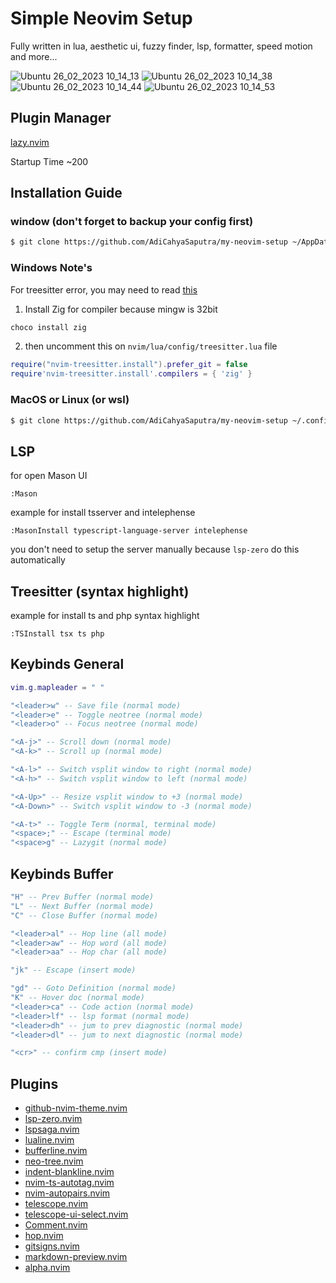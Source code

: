 # Simple Neovim Setup
Fully written in lua, aesthetic ui, fuzzy finder, lsp, formatter, speed motion and more...

![Ubuntu 26_02_2023 10_14_13](https://user-images.githubusercontent.com/77385046/221390410-39dcd502-8035-4043-a7ff-eef3350403e1.png)
![Ubuntu 26_02_2023 10_14_38](https://user-images.githubusercontent.com/77385046/221390413-ab973eac-910d-426b-b8a2-b4de3d9ea2bf.png)
![Ubuntu 26_02_2023 10_14_44](https://user-images.githubusercontent.com/77385046/221390418-c2e57812-4fee-4843-8eec-3908b715de9b.png)
![Ubuntu 26_02_2023 10_14_53](https://user-images.githubusercontent.com/77385046/221390420-37ae72c2-41d9-4beb-8b47-11881f5040b7.png)

## Plugin Manager
[lazy.nvim](https://github.com/folke/lazy.nvim)

Startup Time ~200

## Installation Guide
### window (don't forget to backup your config first)
```bash
$ git clone https://github.com/AdiCahyaSaputra/my-neovim-setup ~/AppData/Local/nvim 
```

### Windows Note's
For treesitter error, you may need to read [this](https://github.com/nvim-treesitter/nvim-treesitter/wiki/Windows-support)

1. Install Zig for compiler because mingw is 32bit
```bash
choco install zig
```
2. then uncomment this on `nvim/lua/config/treesitter.lua` file
```lua
require("nvim-treesitter.install").prefer_git = false
require'nvim-treesitter.install'.compilers = { 'zig' }
```

### MacOS or Linux (or wsl)
```bash
$ git clone https://github.com/AdiCahyaSaputra/my-neovim-setup ~/.config/nvim 
```

## LSP 
for open Mason UI
```
:Mason
```
example for install tsserver and intelephense
```
:MasonInstall typescript-language-server intelephense
```
you don't need to setup the server manually because `lsp-zero` do this automatically

## Treesitter (syntax highlight) 
example for install ts and php syntax highlight
```
:TSInstall tsx ts php
```

## Keybinds General
```lua
vim.g.mapleader = " "

"<leader>w" -- Save file (normal mode)
"<leader>e" -- Toggle neotree (normal mode)
"<leader>o" -- Focus neotree (normal mode)

"<A-j>" -- Scroll down (normal mode)
"<A-k>" -- Scroll up (normal mode)

"<A-l>" -- Switch vsplit window to right (normal mode)
"<A-h>" -- Switch vsplit window to left (normal mode)

"<A-Up>" -- Resize vsplit window to +3 (normal mode)
"<A-Down>" -- Switch vsplit window to -3 (normal mode)

"<A-t>" -- Toggle Term (normal, terminal mode)
"<space>;" -- Escape (terminal mode)
"<space>g" -- Lazygit (normal mode)
```

## Keybinds Buffer
```lua
"H" -- Prev Buffer (normal mode)
"L" -- Next Buffer (normal mode)
"C" -- Close Buffer (normal mode)

"<leader>al" -- Hop line (all mode)
"<leader>aw" -- Hop word (all mode)
"<leader>aa" -- Hop char (all mode)

"jk" -- Escape (insert mode)

"gd" -- Goto Definition (normal mode)
"K" -- Hover doc (normal mode)
"<leader>ca" -- Code action (normal mode)
"<leader>lf" -- lsp format (normal mode)
"<leader>dh" -- jum to prev diagnostic (normal mode)
"<leader>dl" -- jum to next diagnostic (normal mode)

"<cr>" -- confirm cmp (insert mode)
```

## Plugins
- [github-nvim-theme.nvim](https://github.com/projekt0n/github-nvim-theme)
- [lsp-zero.nvim](https://github.com/VonHeikemen/lsp-zero.nvim)
- [lspsaga.nvim](https://github.com/glepnir/lspsaga.nvim)
- [lualine.nvim](https://github.com/nvim-lualine/lualine.nvim)
- [bufferline.nvim](https://github.com/akinsho/bufferline.nvim)
- [neo-tree.nvim](https://github.com/nvim-neo-tree/neo-tree.nvim)
- [indent-blankline.nvim](https://github.com/lukas-reineke/indent-blankline.nvim)
- [nvim-ts-autotag.nvim](https://github.com/windwp/nvim-ts-autotag)
- [nvim-autopairs.nvim](https://github.com/windwp/nvim-autopairs)
- [telescope.nvim](https://github.com/nvim-telescope/telescope.nvim)
- [telescope-ui-select.nvim](https://github.com/nvim-telescope/telescope-ui-select.nvim)
- [Comment.nvim](https://github.com/numToStr/Comment.nvim)
- [hop.nvim](https://github.com/phaazon/hop.nvim)
- [gitsigns.nvim](https://github.com/lewis6991/gitsigns.nvim)
- [markdown-preview.nvim](https://github.com/iamcco/markdown-preview.nvim)
- [alpha.nvim](https://github.com/goolord/alpha-nvim)
